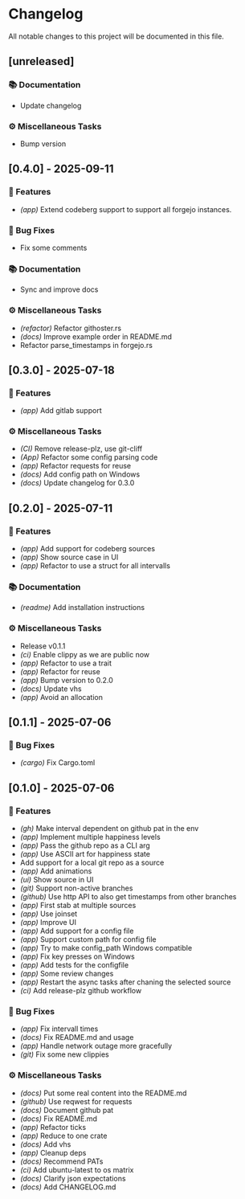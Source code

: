 # Changelog

All notable changes to this project will be documented in this file.

## [unreleased]

### 📚 Documentation

- Update changelog

### ⚙️ Miscellaneous Tasks

- Bump version

## [0.4.0] - 2025-09-11

### 🚀 Features

- *(app)* Extend codeberg support to support all forgejo instances.

### 🐛 Bug Fixes

- Fix some comments

### 📚 Documentation

- Sync and improve docs

### ⚙️ Miscellaneous Tasks

- *(refactor)* Refactor githoster.rs
- *(docs)* Improve example order in README.md
- Refactor parse_timestamps in forgejo.rs

## [0.3.0] - 2025-07-18

### 🚀 Features

- *(app)* Add gitlab support

### ⚙️ Miscellaneous Tasks

- *(CI)* Remove release-plz, use git-cliff
- *(App)* Refactor some config parsing code
- *(app)* Refactor requests for reuse
- *(docs)* Add config path on Windows
- *(docs)* Update changelog for 0.3.0

## [0.2.0] - 2025-07-11

### 🚀 Features

- *(app)* Add support for codeberg sources
- *(app)* Show source case in UI
- *(app)* Refactor to use a struct for all intervalls

### 📚 Documentation

- *(readme)* Add installation instructions

### ⚙️ Miscellaneous Tasks

- Release v0.1.1
- *(ci)* Enable clippy as we are public now
- *(app)* Refactor to use a trait
- *(app)* Refactor for reuse
- *(app)* Bump version to 0.2.0
- *(docs)* Update vhs
- *(app)* Avoid an allocation

## [0.1.1] - 2025-07-06

### 🐛 Bug Fixes

- *(cargo)* Fix Cargo.toml

## [0.1.0] - 2025-07-06

### 🚀 Features

- *(gh)* Make interval dependent on github pat in the env
- *(app)* Implement multiple happiness levels
- *(app)* Pass the github repo as a CLI arg
- *(app)* Use ASCII art for happiness state
- Add support for a local git repo as a source
- *(app)* Add animations
- *(ui)* Show source in UI
- *(git)* Support non-active branches
- *(github)* Use http API to also get timestamps from other branches
- *(app)* First stab at multiple sources
- *(app)* Use joinset
- *(app)* Improve UI
- *(app)* Add support for a config file
- *(app)* Support custom path for config file
- *(app)* Try to make config_path Windows compatible
- *(app)* Fix key presses on Windows
- *(app)* Add tests for the configfile
- *(app)* Some review changes
- *(app)* Restart the async tasks after chaning the selected source
- *(ci)* Add release-plz github workflow

### 🐛 Bug Fixes

- *(app)* Fix intervall times
- *(docs)* Fix README.md and usage
- *(app)* Handle network outage more gracefully
- *(git)* Fix some new clippies

### ⚙️ Miscellaneous Tasks

- *(docs)* Put some real content into the README.md
- *(github)* Use reqwest for requests
- *(docs)* Document github pat
- *(docs)* Fix README.md
- *(app)* Refactor ticks
- *(app)* Reduce to one crate
- *(docs)* Add vhs
- *(app)* Cleanup deps
- *(docs)* Recommend PATs
- *(ci)* Add ubuntu-latest to os matrix
- *(docs)* Clarify json expectations
- *(docs)* Add CHANGELOG.md

<!-- generated by git-cliff -->
